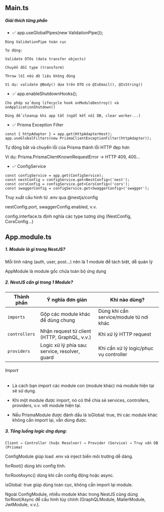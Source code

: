 
## Main.ts

##### Giải thích từng phần

- ✅ app.useGlobalPipes(new ValidationPipe());
````
Dùng ValidationPipe toàn cục

Tự động:

Validate DTOs (data transfer objects)

Chuyển đổi type (transform)

Throw lỗi nếu dữ liệu không đúng

Ví dụ: validate @Body() dựa trên DTO có @IsEmail(), @IsString()

````

- ✅ app.enableShutdownHooks();
````angular2html
Cho phép sử dụng lifecycle hook onModuleDestroy() và onApplicationShutdown()

Dùng để cleanup khi app tắt (ngắt kết nối DB, clear worker...)
````


- ✅ Prisma Exception Filter
````
const { httpAdapter } = app.get(HttpAdapterHost);
app.useGlobalFilters(new PrismaClientExceptionFilter(httpAdapter));
````
Tự động bắt và chuyển lỗi của Prisma thành lỗi HTTP đẹp hơn

Ví dụ: Prisma.PrismaClientKnownRequestError → HTTP 409, 400...


- ✅ ConfigService
```` 
const configService = app.get(ConfigService);
const nestConfig = configService.get<NestConfig>('nest');
const corsConfig = configService.get<CorsConfig>('cors');
const swaggerConfig = configService.get<SwaggerConfig>('swagger');
````

Truy xuất cấu hình từ .env qua @nestjs/config

nestConfig.port, swaggerConfig.enabled, v.v.

config.interface.ts định nghĩa các type tương ứng (NestConfig, CorsConfig...)

## App.module.ts

##### 1. Module là gì trong NestJS?
   Mỗi tính năng (auth, user, post...) nên là 1 module để tách biệt, dễ quản lý

AppModule là module gốc chứa toàn bộ ứng dụng
##### 2. NestJS cần gì trong 1 Module?

| Thành phần    | Ý nghĩa đơn giản                                      | Khi nào dùng?                                 |
|---------------|--------------------------------------------------------|------------------------------------------------|
| `imports`     | Gộp các module khác để dùng chung                     | Dùng khi cần service/module từ nơi khác        |
| `controllers` | Nhận request từ client (HTTP, GraphQL, v.v.)          | Khi xử lý HTTP request                         |
| `providers`   | Logic xử lý phía sau: service, resolver, guard        | Khi cần xử lý logic/phục vụ controller         |


###### Import
- Là cách bạn import các module con (module khác) mà module hiện tại sẽ sử dụng.

- Khi một module được import, nó có thể chia sẻ services, controllers, providers, v.v. với module hiện tại.

- Nếu PrismaModule được đánh dấu là isGlobal: true, thì các module khác không cần import lại, vẫn dùng được.

##### 3. Tổng luồng logic ứng dụng:
```
Client → Controller (hoặc Resolver) → Provider (Service) → Truy vấn DB (Prisma)
```

ConfigModule giúp load .env và inject biến môi trường dễ dàng.

forRoot() dùng khi config tĩnh.

forRootAsync() dùng khi cần config động hoặc async.

isGlobal: true giúp dùng toàn cục, không cần import lại module.

Ngoài ConfigModule, nhiều module khác trong NestJS cũng dùng forRoot/Async để cấu hình tùy chỉnh (GraphQLModule, MailerModule, JwtModule, v.v.).